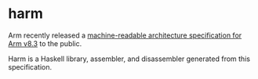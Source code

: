 # harm

Arm recently released a [machine-readable architecture specification for Arm v8.3](https://developer.arm.com/products/architecture/a-profile/exploration-tools) to the public.

Harm is a Haskell library, assembler, and disassembler generated from this specification.

